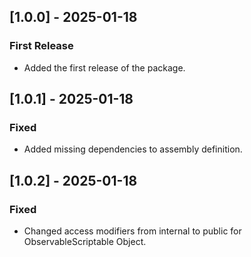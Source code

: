 ## [1.0.0] - 2025-01-18
### First Release
- Added the first release of the package.
## [1.0.1] - 2025-01-18
### Fixed
- Added missing dependencies to assembly definition.
## [1.0.2] - 2025-01-18
### Fixed
- Changed access modifiers from internal to public for ObservableScriptable Object.